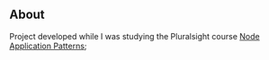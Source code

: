 ## About

Project developed while I was studying the Pluralsight course [Node Application Patterns](https://www.pluralsight.com/courses/node-application-patterns);
